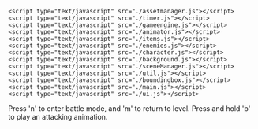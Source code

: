 
<!DOCTYPE html>
<html>
<head>
    <meta charset="utf-8">
    <title>Crush of Salvation</title>
    <link rel="stylesheet" href="./style.css">
  
    <script type="text/javascript" src="./assetmanager.js"></script>
    <script type="text/javascript" src="./timer.js"></script>
    <script type="text/javascript" src="./gameengine.js"></script>
    <script type="text/javascript" src="./animator.js"></script>
    <script type="text/javascript" src="./items.js"></script>
    <script type="text/javascript" src="./enemies.js"></script>
	<script type="text/javascript" src="./character.js"></script>
    <script type="text/javascript" src="./background.js"></script>
    <script type="text/javascript" src="./sceneManager.js"></script>
    <script type="text/javascript" src="./util.js"></script>
    <script type="text/javascript" src="./boundingbox.js"></script>
    <script type="text/javascript" src="./main.js"></script>
    <script type="text/javascript" src="./ui.js"></script>
</head>
<body>
    <!-- <canvas id="gameWorld" width="1024" height="768" style="background: white; border: 1px solid black" tabindex="0" autofocus></canvas> -->
    <canvas id="gameWorld" width="256" height="224" tabindex="0" autofocus></canvas>
</body>
<footer>
	Press 'n' to enter battle mode, and 'm' to return to level.
	Press and hold 'b' to play an attacking animation.
</footer>
</html>